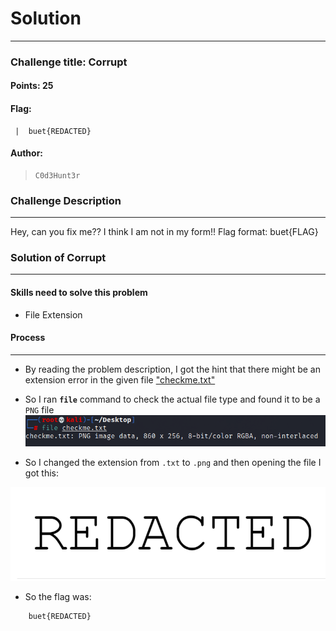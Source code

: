 # Solution

---

### Challenge title: Corrupt

#### Points: 25

#### Flag:

```
 |  buet{REDACTED}
```

#### Author:

> ```
> C0d3Hunt3r
> ```

### Challenge Description

---

Hey, can you fix me?? I think I am not in my form!!
Flag format: buet{FLAG}

### Solution of Corrupt

---

#### Skills need to solve this problem

+ File Extension

#### Process

---

+ By reading the problem description, I got the hint that there might be an extension error in the given file ["checkme.txt"](./checkme.txt)
+ So I ran **`file`** command to check the actual file type and found it to be a `PNG` file
![check](./Photos/check.PNG)

+ So I changed the extension from `.txt` to `.png` and then opening the file I got this:

![solve](./Photos/solve.png)
+ So the flag was:
```
    buet{REDACTED}
```